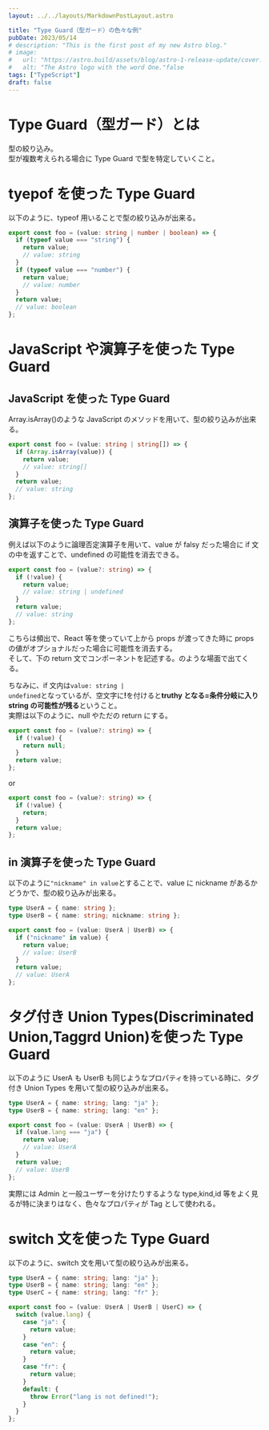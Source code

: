 ```yaml
---
layout: ../../layouts/MarkdownPostLayout.astro

title: "Type Guard（型ガード）の色々な例"
pubDate: 2023/05/14
# description: "This is the first post of my new Astro blog."
# image:
#   url: "https://astro.build/assets/blog/astro-1-release-update/cover.jpeg"
#   alt: "The Astro logo with the word One."false
tags: ["TypeScript"]
draft: false
---
```


# Type Guard（型ガード）とは

型の絞り込み。  
型が複数考えられる場合に Type Guard で型を特定していくこと。

# tyepof を使った Type Guard

以下のように、typeof 用いることで型の絞り込みが出来る。

```ts
export const foo = (value: string | number | boolean) => {
  if (typeof value === "string") {
    return value;
    // value: string
  }
  if (typeof value === "number") {
    return value;
    // value: number
  }
  return value;
  // value: boolean
};
```

# JavaScript や演算子を使った Type Guard

## JavaScript を使った Type Guard

Array.isArray()のような JavaScript のメソッドを用いて、型の絞り込みが出来る。

```ts
export const foo = (value: string | string[]) => {
  if (Array.isArray(value)) {
    return value;
    // value: string[]
  }
  return value;
  // value: string
};
```

## 演算子を使った Type Guard

例えば以下のように論理否定演算子を用いて、value が falsy だった場合に if 文の中を返すことで、undefined の可能性を消去できる。

```ts
export const foo = (value?: string) => {
  if (!value) {
    return value;
    // value: string | undefined
  }
  return value;
  // value: string
};
```

こちらは頻出で、React 等を使っていて上から props が渡ってきた時に props の値がオプショナルだった場合に可能性を消去する。  
そして、下の return 文でコンポーネントを記述する。のような場面で出てくる。

ちなみに、if 文内は<code>value: string | undefined</code>となっているが、空文字に<strong>!</strong>を付けると<strong>truthy となる=条件分岐に入り string の可能性が残る</strong>ということ。  
実際は以下のように、null やただの return にする。

```ts
export const foo = (value?: string) => {
  if (!value) {
    return null;
  }
  return value;
};
```

or

```ts
export const foo = (value?: string) => {
  if (!value) {
    return;
  }
  return value;
};
```

## in 演算子を使った Type Guard

以下のように<code>"nickname" in value</code>とすることで、value に nickname があるかどうかで、型の絞り込みが出来る。

```ts
type UserA = { name: string };
type UserB = { name: string; nickname: string };

export const foo = (value: UserA | UserB) => {
  if ("nickname" in value) {
    return value;
    // value: UserB
  }
  return value;
  // value: UserA
};
```

# タグ付き Union Types(Discriminated Union,Taggrd Union)を使った Type Guard

以下のように UserA も UserB も同じようなプロパティを持っている時に、タグ付き Union Types を用いて型の絞り込みが出来る。

```ts
type UserA = { name: string; lang: "ja" };
type UserB = { name: string; lang: "en" };

export const foo = (value: UserA | UserB) => {
  if (value.lang === "ja") {
    return value;
    // value: UserA
  }
  return value;
  // value: UserB
};
```

実際には Admin と一般ユーザーを分けたりするような type,kind,id 等をよく見るが特に決まりはなく、色々なプロパティが Tag として使われる。

# switch 文を使った Type Guard

以下のように、switch 文を用いて型の絞り込みが出来る。

```ts
type UserA = { name: string; lang: "ja" };
type UserB = { name: string; lang: "en" };
type UserC = { name: string; lang: "fr" };

export const foo = (value: UserA | UserB | UserC) => {
  switch (value.lang) {
    case "ja": {
      return value;
    }
    case "en": {
      return value;
    }
    case "fr": {
      return value;
    }
    default: {
      throw Error("lang is not defined!");
    }
  }
};
```
